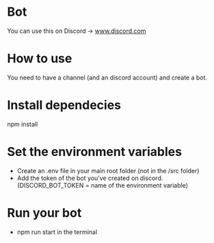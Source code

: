 # Bot
You can use this on Discord -> www.discord.com

# How to use

You need to have a channel (and an discord account) and create a bot.

# Install dependecies

npm install

# Set the environment variables

- Create an .env file in your main root folder (not in the /src folder)
- Add the token of the bot you've created on discord. (DISCORD_BOT_TOKEN = name of the environment variable)

# Run your bot

- npm run start in the terminal 





